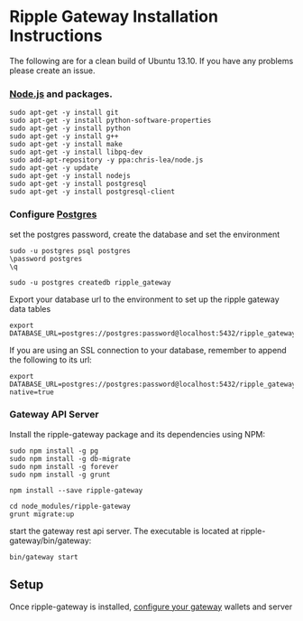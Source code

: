 # Ripple Gateway Installation Instructions

The following are for a clean build of Ubuntu 13.10. If you have any problems please create an issue.

### [Node.js](http://stackoverflow.com/questions/16302436/install-nodejs-on-ubuntu-12-10) and packages.

    sudo apt-get -y install git
    sudo apt-get -y install python-software-properties
    sudo apt-get -y install python
    sudo apt-get -y install g++
    sudo apt-get -y install make
    sudo apt-get -y install libpq-dev
    sudo add-apt-repository -y ppa:chris-lea/node.js
    sudo apt-get -y update
    sudo apt-get -y install nodejs
    sudo apt-get -y install postgresql
    sudo apt-get -y install postgresql-client

### Configure [Postgres](https://help.ubuntu.com/community/PostgreSQL)

set the postgres password, create the database and set the environment

    sudo -u postgres psql postgres
    \password postgres
    \q

    sudo -u postgres createdb ripple_gateway

Export your database url to the environment to set up the ripple gateway data tables

    export DATABASE_URL=postgres://postgres:password@localhost:5432/ripple_gateway

If you are using an SSL connection to your database, remember to append the following to its url:

    export DATABASE_URL=postgres://postgres:password@localhost:5432/ripple_gateway?native=true

### Gateway API Server

Install the ripple-gateway package and its dependencies using NPM:

    sudo npm install -g pg
    sudo npm install -g db-migrate
    sudo npm install -g forever
    sudo npm install -g grunt

    npm install --save ripple-gateway

    cd node_modules/ripple-gateway
    grunt migrate:up
    
start the gateway rest api server. The executable is located at ripple-gateway/bin/gateway:

    bin/gateway start

## Setup

Once ripple-gateway is installed, [configure your gateway](./setup.md) wallets and server

